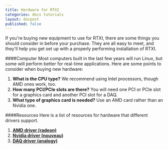 ```yaml
---
title: Hardware for RTXI
categories: docs tutorials
layout: docpost
published: false
---
```


<!-- 
This is outdated, superceded by the Getting Started page. Why don't I just delete this page, you ask. Well...
-->

If you're buying new equipment to use for RTXI, there are some things you should consider in before your purchase. They are all easy to meet, and they'll help you get set up with a properly performing installation of RTXI.  

####Computer
Most computers built in the last few years will run Linux, but some will perform better for real-time applications. Here are some points to consider when buying new hardware:  

1. **What is the CPU type?** We recommend using Intel processors, though AMD ones work, too.  
2. **How many PCI/PCIe slots are there?** You will need one PCI or PCIe slot for a graphics card and another PCI slot for a DAQ.  
3. **What type of graphics card is needed?** Use an AMD card rather than an Nvidia one.  


####Resources
Here is a list of resources for hardware that different drivers support.   

1. [**AMD driver (radeon)**](https://help.ubuntu.com/community/RadeonDriver#Fully_Supported)  
2. [**Nvidia driver (nouveau)**](https://wiki.freedesktop.org/nouveau/FAQ/#index14h3)  
3. [**DAQ driver (analogy)**](https://xenomai.org/analogy-practical-presentation/#ni_pcimio)  


